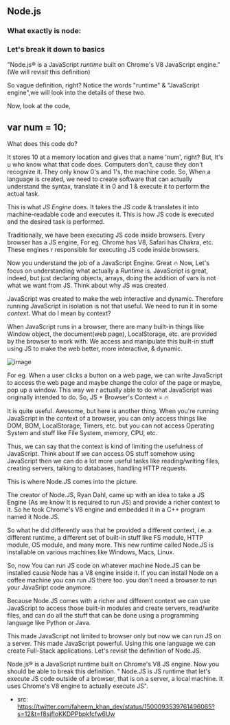 ## Node.js

### What exactly is node:
### Let's break it down to basics

"Node.js® is a JavaScript *runtime* built on Chrome's V8 JavaScript engine." (We will revisit this definition)

So vague definition, right?
Notice the words "runtime" & "JavaScript engine",we will look into the details of these two.

Now, look at the code,

## var num = 10;

What does this code do?  

It stores 10 at a memory location and gives that a name 'num', right?
But, It's u who know what that code does. Computers don't, cause they don't recognize it. They only know 0's and 1's, the machine code.
So, When a language is created, we need to create software that can actually understand the syntax, translate it in 0 and 1 & execute it to perform the actual task.

This is what *JS Engine* does.
It takes the JS code & translates it into machine-readable code and executes it.
This is how JS code is executed and the desired task is performed.

Traditionally, we have been executing JS code inside browsers.
Every browser has a JS engine, For eg. Chrome has V8, Safari has Chakra, etc.
These engines r responsible for executing JS code inside browsers.

Now you understand the job of a JavaScript Engine. Great 🔥
Now, Let's focus on understanding what actually a *Runtime* is.
JavaScript is great, indeed, but just declaring objects, arrays, doing the addition of vars is not what we want from JS.
Think about why JS was created.

JavaScript was created to make the web interactive and dynamic. 
Therefore running JavaScript in isolation is not that useful. We need to run it in some *context*. 
What do I mean by context?

When JavaScript runs in a browser, there are many built-in things like Window object, the document(web page), LocalStorage, etc. are provided by the browser to work with.
We access and manipulate this built-in stuff using JS to make the web better, more interactive, & dynamic.

![image](https://user-images.githubusercontent.com/35263182/173177175-fa428784-3921-4555-b522-70d6e8254602.png)

For eg. When a user clicks a button on a web page, we can write JavaScript to access the web page and maybe change the color of the page or maybe, pop up a window.
This way we r actually able to do what JavaScript was originally intended to do.
So, JS + Browser's Context = 🔥

It is quite useful. Awesome, but here is another thing.
When you're running JavaScript in the context of a browser, you can only access things like DOM, BOM, LocalStorage, Timers, etc. but you can not access Operating System and stuff like File System, memory, CPU, etc.

Thus, we can say that the context is kind of limiting the usefulness of JavaScript.
Think about If we can access OS stuff somehow using JavaScript then we can do a lot more useful tasks like reading/writing files, creating servers, talking to databases, handling HTTP requests.

This is where Node.JS comes into the picture.

The creator of Node.JS, Ryan Dahl, came up with an idea to take a JS Engine (As we know It is required to run JS) and provide a richer context to it.
So he took Chrome's V8 engine and embedded it in a C++ program named it Node.JS.

So what he did differently was that he provided a different context, i.e. a different runtime, a different set of built-in stuff like FS module, HTTP module, OS module, and many more. 
This new runtime called Node.JS is installable on various machines like Windows, Macs, Linux.

So, now You can run JS code on whatever machine Node.JS can be installed cause Node has a V8 engine inside it. If you can install Node on a coffee machine you can run JS there too. 
you don't need a browser to run your JavaSript code anymore.

Because Node.JS comes with a richer and different context we can use JavaScript to access those built-in modules and create servers, read/write files, and can do all the stuff that can be done using a programming language like Python or Java.

This made JavaScript not limited to browser only but now we can run JS on a server. This made JavaScript powerful. 
Using this one language we can create Full-Stack applications.
Let's revisit the definition of Node.JS.

Node.js® is a JavaScript runtime built on Chrome's V8 JS engine.
Now you should be able to break this definition.
" Node.JS is JS runtime that let's execute JS code outside of a browser, that is on a server, a local machine. It uses Chrome's V8 engine to actually execute JS".

- src: https://twitter.com/faheem_khan_dev/status/1500093539761496065?s=12&t=f8sjfIoKKDPPbpkfcfw6Uw

